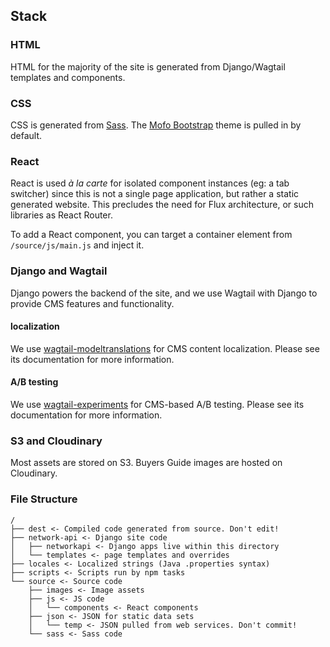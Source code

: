 ## Stack

### HTML

HTML for the majority of the site is generated from Django/Wagtail templates and components.

### CSS

CSS is generated from [Sass](http://sass-lang.com/). The [Mofo Bootstrap](https://github.com/mozilla/mofo-bootstrap) theme is pulled in by default.

### React

React is used *à la carte* for isolated component instances (eg: a tab switcher) since this is not a single page application, but rather a static generated website. This precludes the need for Flux architecture, or such libraries as React Router.

To add a React component, you can target a container element from `/source/js/main.js` and inject it.

### Django and Wagtail

Django powers the backend of the site, and we use Wagtail with Django to provide CMS features and functionality.

#### localization

We use [wagtail-modeltranslations](https://github.com/infoportugal/wagtail-modeltranslation) for CMS content localization. Please see its documentation for more information.

#### A/B testing

We use [wagtail-experiments](https://github.com/torchbox/wagtail-experiments) for CMS-based A/B testing. Please see its documentation for more information.

### S3 and Cloudinary

Most assets are stored on S3. Buyers Guide images are hosted on Cloudinary.


### File Structure

```
/
├── dest <- Compiled code generated from source. Don't edit!
├── network-api <- Django site code
│   ├── networkapi <- Django apps live within this directory
│   └── templates <- page templates and overrides
├── locales <- Localized strings (Java .properties syntax)
├── scripts <- Scripts run by npm tasks
└── source <- Source code
    ├── images <- Image assets
    ├── js <- JS code
    │   └── components <- React components
    ├── json <- JSON for static data sets
    │   └── temp <- JSON pulled from web services. Don't commit!
    └── sass <- Sass code
```
